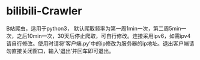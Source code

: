 # bilibili-Crawler
B站爬虫，适用于python3，
默认爬取频率为第一周1min一次，第二周5min一次，之后10min一次，30天后停止爬取，可自行修改。连接采用ipv6，如需ipv4请自行修改。使用时请将'客户端.py'中的ip修改为服务器的ip地址。退出客户端请勿直接关闭窗口，输入‘退出’并回车即可退出。
